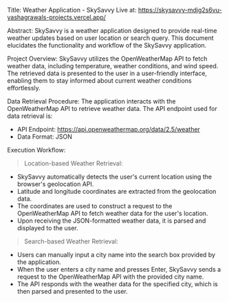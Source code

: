 Title: Weather Application - SkySavvy
Live at: https://skysavvy-mdjg2s6vu-yashagrawals-projects.vercel.app/

Abstract:
SkySavvy is a weather application designed to provide real-time weather updates based on user location or search query. This document elucidates the functionality and workflow of the SkySavvy application.

Project Overview:
SkySavvy utilizes the OpenWeatherMap API to fetch weather data, including temperature, weather conditions, and wind speed. The retrieved data is presented to the user in a user-friendly interface, enabling them to stay informed about current weather conditions effortlessly.

Data Retrieval Procedure:
The application interacts with the OpenWeatherMap API to retrieve weather data. The API endpoint used for data retrieval is:

- API Endpoint: https://api.openweathermap.org/data/2.5/weather
- Data Format: JSON

Execution Workflow:
> Location-based Weather Retrieval:
- SkySavvy automatically detects the user's current location using the browser's geolocation API.
- Latitude and longitude coordinates are extracted from the geolocation data.
- The coordinates are used to construct a request to the OpenWeatherMap API to fetch weather data for the user's location.
- Upon receiving the JSON-formatted weather data, it is parsed and displayed to the user.

>Search-based Weather Retrieval:
- Users can manually input a city name into the search box provided by the application.
- When the user enters a city name and presses Enter, SkySavvy sends a request to the OpenWeatherMap API with the provided city name.
- The API responds with the weather data for the specified city, which is then parsed and presented to the user.
